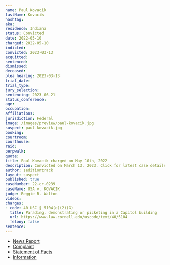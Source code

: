```yaml
---
name: Paul Kovacik
lastName: Kovacik
hashtag:
aka:
residence: Indiana
status: Convicted
date: 2022-05-10
charged: 2022-05-10
indicted:
convicted: 2023-03-13
acquitted:
sentenced:
dismissed:
deceased:
plea_hearing: 2023-03-13
trial_date:
trial_type:
jury_selection:
sentencing: 2023-06-21
status_conference:
age:
occupation:
affiliations:
jurisdiction: Federal
image: /images/preview/paul-kovacik.jpg
suspect: paul-kovacik.jpg
booking:
courtroom:
courthouse:
raid:
perpwalk:
quote:
title: Paul Kovacik charged on May 10th, 2022
description: Convicted on March 13, 2023. Click for latest case details.
author: seditiontrack
layout: suspect
published: true
caseNumber: 22-cr-0239
caseName: USA v. KOVACIK
judge: Reggie B. Walton
videos:
charges:
- code: 40 USC § 5104(e)(2)(G)
  title: Parading, demonstrating or picketing in a Capitol building
  url: https://www.law.cornell.edu/uscode/text/40/5104
  felony: false
sentence:
---
```

- [News Report](https://fox59.com/indiana-news/southern-indiana-man-arrested-jan-6-capitol-breach/)
- [Complaint](https://www.justice.gov/usao-dc/case-multi-defendant/file/1516076/download)
- [Statement of Facts](https://www.justice.gov/usao-dc/case-multi-defendant/file/1516081/download)
- [Information](https://storage.courtlistener.com/recap/gov.uscourts.dcd.245274/gov.uscourts.dcd.245274.10.0.pdf)
